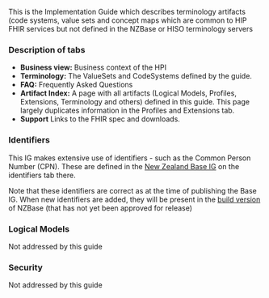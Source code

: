 
This is the Implementation Guide which describes terminology artifacts (code systems, value sets and concept maps which are common to HIP FHIR services but not defined in the  NZBase or HISO terminology servers


### Description of tabs

* **Business view:**  Business context of the HPI
* **Terminology:** The ValueSets and CodeSystems defined by the guide. 
* **FAQ:** Frequently Asked Questions
* **Artifact Index:** A page with all artifacts (Logical Models, Profiles, Extensions, Terminology and others) defined in this guide. This page largely duplicates information in the Profiles and Extensions tab.
* **Support** Links to the FHIR spec and downloads. 

### Identifiers

This IG makes extensive use of identifiers - such as the Common Person Number (CPN). These
are defined in the [New Zealand Base IG](http://hl7.org.nz/fhir/ig/base/) on the identifiers tab there.

Note that these identifiers are correct as at the time of publishing the Base IG. When
new identifiers are added, they will be present in the [build version](http://build.fhir.org/ig/HL7NZ/nzbase/branches/master/index.html) of NZBase (that has not yet been approved for release)

### Logical Models
Not addressed by this guide

### Security

Not addressed by this guide


